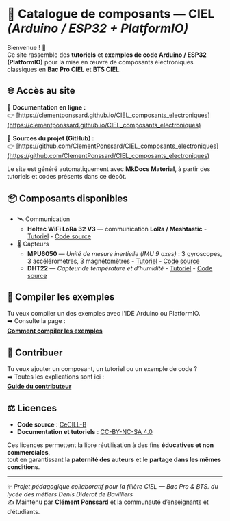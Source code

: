 # 🔌 Catalogue de composants — CIEL  *(Arduino / ESP32 + PlatformIO)*

Bienvenue ! 👋  
Ce site rassemble des **tutoriels** et **exemples de code Arduino / ESP32 (PlatformIO)** pour la mise en œuvre de composants électroniques classiques en **Bac Pro CIEL** et **BTS CIEL**.

## 🌐 Accès au site

📘 **Documentation en ligne :**  
👉 [https://clementponssard.github.io/CIEL_composants_electroniques](https://clementponssard.github.io/CIEL_composants_electroniques)

💾 **Sources du projet (GitHub) :**  
👉 [https://github.com/ClementPonssard/CIEL_composants_electroniques](https://github.com/ClementPonssard/CIEL_composants_electroniques)

Le site est généré automatiquement avec **MkDocs Material**, à partir des tutoriels et codes présents dans ce dépôt.


## 📦 Composants disponibles

- 🛰️ Communication
    - **Heltec WiFi LoRa 32 V3** — communication **LoRa / Meshtastic**  - [Tutoriel](https://clementponssard.github.io/CIEL_composants_electroniques/composants/heltec_wifi_lora_32_v3/)  - [Code source](https://github.com/ClementPonssard/CIEL_composants_electroniques/tree/main/composants/heltec_wifi_lora_32_v3/code)
- 🌡️ Capteurs
    - **MPU6050** — *Unité de mesure inertielle (IMU 9 axes)* : 3 gyroscopes, 3 accéléromètres, 3 magnétomètres  - [Tutoriel](https://clementponssard.github.io/CIEL_composants_electroniques/composants/mpu6050/)  - [Code source](https://github.com/ClementPonssard/CIEL_composants_electroniques/tree/main/composants/mpu6050/code)
    - **DHT22** — *Capteur de température et d’humidité*  - [Tutoriel](https://clementponssard.github.io/CIEL_composants_electroniques/composants/dht22/)  - [Code source](https://github.com/ClementPonssard/CIEL_composants_electroniques/tree/main/composants/dht22/code)

## 🧰 Compiler les exemples

Tu veux compiler un des exemples avec l'IDE Arduino ou  PlatformIO.  
➡️ Consulte la page :  
[**Comment compiler les exemples**](https://clementponssard.github.io/CIEL_composants_electroniques/CompilerProjet/)

## 🤝 Contribuer

Tu veux ajouter un composant, un tutoriel ou un exemple de code ?  
➡️ Toutes les explications sont ici :  
[**Guide du contributeur**](https://clementponssard.github.io/CIEL_composants_electroniques/contribuer/contribute/)

## ⚖️ Licences

- **Code source** : [CeCILL-B](https://cecill.info/licences/Licence_CeCILL-B_V1-fr.html)  
- **Documentation et tutoriels** : [CC-BY-NC-SA 4.0](https://creativecommons.org/licenses/by-nc-sa/4.0/)

Ces licences permettent la libre réutilisation à des fins **éducatives et non commerciales**,  
tout en garantissant la **paternité des auteurs** et le **partage dans les mêmes conditions**.

---

✨ *Projet pédagogique collaboratif pour la filière CIEL — Bac Pro & BTS. du lycée des métiers Denis Diderot de Bavilliers*  
✍️ Maintenu par **Clément Ponssard** et la communauté d’enseignants et d’étudiants.
